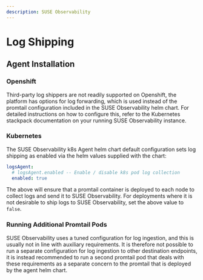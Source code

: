 ```yaml
---
description: SUSE Observability
---
```


# Log Shipping

## Agent Installation

### Openshift

Third-party log shippers are not readily supported on Openshift, the platform has options for log forwarding, which is used instead of the promtail configuration included in the SUSE Observability helm chart.  For detailed instructions on how to configure this, refer to the Kubernetes stackpack documentation on your running SUSE Observability instance. 

### Kubernetes

The SUSE Observability k8s Agent helm chart default configuration sets log shipping as enabled via the helm values supplied with the chart:

```yaml
logsAgent:
  # logsAgent.enabled -- Enable / disable k8s pod log collection
  enabled: true
```

The above will ensure that a promtail container is deployed to each node to collect logs and send it to SUSE Observability.  For deployments where it is not desirable to ship logs to SUSE Observability, set the above value to `false`.

### Running Additional Promtail Pods

SUSE Observability uses a tuned configuration for log ingestion, and this is usually not in line with auxiliary requirements.  It is therefore not possible to run a separate configuration for log ingestion to other destination endpoints, it is instead recommended to run a second promtail pod that deals with these requirements as a separate concern to the promtail that is deployed by the agent helm chart.
